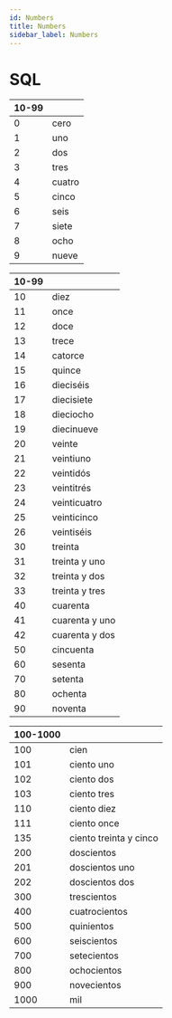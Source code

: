 ```yaml
---
id: Numbers
title: Numbers
sidebar_label: Numbers
---
```


# SQL

| 10-99 |        |
| ----- | ------ |
| 0     | cero   |
| 1     | uno    |
| 2     | dos    |
| 3     | tres   |
| 4     | cuatro |
| 5     | cinco  |
| 6     | seis   |
| 7     | siete  |
| 8     | ocho   |
| 9     | nueve  |

| 10-99 |                |
| ----- | -------------- |
| 10    | diez           |
| 11    | once           |
| 12    | doce           |
| 13    | trece          |
| 14    | catorce        |
| 15    | quince         |
| 16    | dieciséis      |
| 17    | diecisiete     |
| 18    | dieciocho      |
| 19    | diecinueve     |
| 20    | veinte         |
| 21    | veintiuno      |
| 22    | veintidós      |
| 23    | veintitrés     |
| 24    | veinticuatro   |
| 25    | veinticinco    |
| 26    | veintiséis     |
| 30    | treinta        |
| 31    | treinta y uno  |
| 32    | treinta y dos  |
| 33    | treinta y tres |
| 40    | cuarenta       |
| 41    | cuarenta y uno |
| 42    | cuarenta y dos |
| 50    | cincuenta      |
| 60    | sesenta        |
| 70    | setenta        |
| 80    | ochenta        |
| 90    | noventa        |

| 100-1000 |                        |
| -------- | ---------------------- |
| 100      | cien                   |
| 101      | ciento uno             |
| 102      | ciento dos             |
| 103      | ciento tres            |
| 110      | ciento diez            |
| 111      | ciento once            |
| 135      | ciento treinta y cinco |
| 200      | doscientos             |
| 201      | doscientos uno         |
| 202      | doscientos dos         |
| 300      | trescientos            |
| 400      | cuatrocientos          |
| 500      | quinientos             |
| 600      | seiscientos            |
| 700      | setecientos            |
| 800      | ochocientos            |
| 900      | novecientos            |
| 1000     | mil                    |
